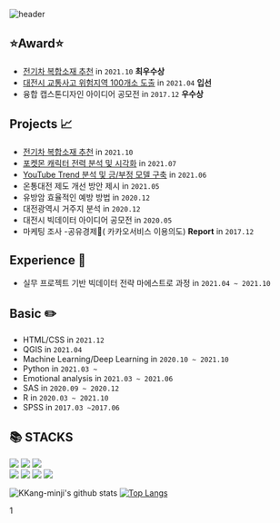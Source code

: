 ![header](https://capsule-render.vercel.app/api?type=waving&color=dda0dd&height=300&text=Minji%20Kang&fontColor=ffffff&fontSize=50&animation=fadeIn&desc=시행착오를%20즐기는%20주니어%20빅데이터%20분석가%20입니다.&descAlign=75&descAlignY=70&descSize=15)

## ⭐Award⭐
- [전기차 복합소재 추천](https://github.com/KKang-minji/python-2021/tree/main/%5B3%EC%B0%A8%20%ED%94%84%EB%A1%9C%EC%A0%9D%ED%8A%B8%5D%20%EB%B3%B5%ED%95%A9%EC%86%8C%EC%9E%AC%20%EC%B6%94%EC%B2%9C) in `2021.10`  **최우수상**
- [대전시 교통사고 위험지역 100개소 도출](https://github.com/KKang-minji/COMPAS/tree/main/Dangerous%20areas%20for%20traffic%20accidents) in `2021.04`  **입선**
- 융합 캡스톤디자인 아이디어 공모전 in `2017.12`  **우수상**

## Projects 📈
- [전기차 복합소재 추천](https://github.com/KKang-minji/python-2021/tree/main/%5B3%EC%B0%A8%20%ED%94%84%EB%A1%9C%EC%A0%9D%ED%8A%B8%5D%20%EB%B3%B5%ED%95%A9%EC%86%8C%EC%9E%AC%20%EC%B6%94%EC%B2%9C) in `2021.10`
- [포켓몬 캐릭터 전력 분석 및 시각화](https://github.com/KKang-minji/python-2021/tree/main/%ED%8F%AC%EC%BC%93%EB%AA%AC%20%EB%B6%84%EC%84%9D%20%ED%94%84%EB%A1%9C%EC%A0%9D%ED%8A%B8) in `2021.07`
- [YouTube Trend 분석 및 긍/부정 모델 구축](https://github.com/KKang-minji/python-2021/tree/main/%EC%9C%A0%ED%8A%9C%EB%B8%8C%20%EB%B6%84%EC%84%9D%20%ED%94%84%EB%A1%9C%EC%A0%9D%ED%8A%B8) in `2021.06`
- 온통대전 제도 개선 방안 제시 in `2021.05`
- 유방암 효율적인 예방 방법 in `2020.12` 
- 대전광역시 거주지 분석 in `2020.12`
- 대전시 빅데이터 아이디어 공모전 in `2020.05`
- 마케팅 조사 -공유경제🤝( 카카오서비스 이용의도) **Report** in `2017.12` 



## Experience 🏫
- 실무 프로젝트 기반 빅데이터 전략 마에스트로 과정 in  `2021.04 ~ 2021.10`

## Basic ✏️
- HTML/CSS in `2021.12`
- QGIS in `2021.04`
- Machine Learning/Deep Learning in `2020.10 ~ 2021.10`
- Python in `2021.03 ~`
- Emotional analysis in `2021.03 ~ 2021.06`
- SAS in `2020.09 ~ 2020.12`
- R in `2020.03 ~ 2021.10`
- SPSS in `2017.03 ~2017.06`


 <h2> 📚 STACKS </h2>
<div align=left>
  <img src="https://img.shields.io/badge/Python-3776AB?style=for-the-badge&logo=Python&logoColor=white">
  <img src="https://img.shields.io/badge/R-E6E6E6?style=for-the-badge&logo=R&logoColor=blue">
  <img src="https://img.shields.io/badge/mysql-FECC00?style=for-the-badge&logo=MYSQL&logoColor=white">
  <br>
  <img src="https://img.shields.io/badge/html-E34F26?style=for-the-badge&logo=html5&logoColor=white">
  <img src="https://img.shields.io/badge/github-181717?style=for-the-badge&logo=github&logoColor=white">
  <img src="https://img.shields.io/badge/SAS-008FC7?style=for-the-badge&logo=SAS&logoColor=black">
  <img src="https://img.shields.io/badge/SPSS-dc143c?style=for-the-badge&logo=SPSS&logoColor=white">
  <br>
</div>



![KKang-minji's github stats](https://github-readme-stats.vercel.app/api?username=KKang-minji&show_icons=true)
[![Top Langs](https://github-readme-stats.vercel.app/api/top-langs/?username=KKang-minji&layout=compact)](https://github.com/KKang-minji/github-readme-stats)

1

